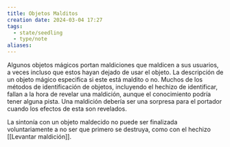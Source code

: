 ```yaml
---
title: Objetos Malditos
creation date: 2024-03-04 17:27
tags:
  - state/seedling
  - type/note
aliases:
---
```

Algunos objetos mágicos portan maldiciones que maldicen a sus usuarios, a veces incluso que estos hayan dejado de usar el objeto. La descripción de un objeto mágico especifica si este está maldito o no. Muchos de los métodos de identificación de objetos, incluyendo el hechizo de identificar, fallan a la hora de revelar una maldición, aunque el conocimiento podría tener alguna pista. Una maldición debería ser una sorpresa para el portador cuando los efectos de esta son revelados.

La sintonía con un objeto maldecido no puede ser finalizada voluntariamente a no ser que primero se destruya, como con el hechizo [[Levantar maldición]].